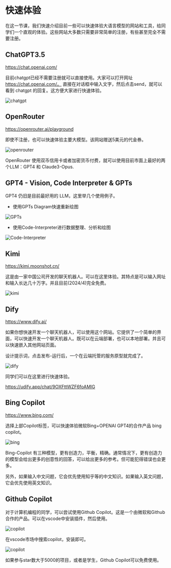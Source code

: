 # 快速体验

在这一节课，我们快速介绍目前一些可以快速体验大语言模型的网站和工具，给同学们一个直观的体验。这些网站大多数只需要非常简单的注册，有些甚至完全不需要注册。

## ChatGPT3.5

https://chat.openai.com/

目前chatgpt已经不需要注册就可以直接使用。大家可以打开网址 https://chat.openai.com/。
直接在对话框中输入文字，然后点击send，就可以看到 chatgpt 的回复。这方便大家进行快速体验。

![chatgpt](../figures/chatgpt.png)


## OpenRouter

https://openrouter.ai/playground

即使不注册，也可以快速体验主要大模型。该网站赠送5美元的代金券。

![openrouter](../figures/openrouter.png)

OpenRouter 使用双币信用卡或者加密货币付费，就可以使用目前市面上最好的两个LLM：GPT4 和 Claude3-Opus.

## GPT4 - Vision, Code Interpreter & GPTs

GPT4 仍旧是目前最好用的 LLM，这里举几个使用例子。

- 使用GPTs Diagram快速重新绘图

![GPTs](../figures/GPT4-1.png)


- 使用Code-Interpreter进行数据整理、分析和绘图

![Code-Interpreter](../figures/gpt4-2.png)

## Kimi

https://kimi.moonshot.cn/

这是由一家中国公司开发的聊天机器人。可以在这里体验。其特点是可以输入网址和输入长达几十万字。并且目前(2024/4)完全免费。

![kimi](../figures/kimi.png)

## Dify

https://www.dify.ai/

如果你想快速开发一个聊天机器人，可以使用这个网站。它提供了一个简单的界面，可以快速开发一个聊天机器人。既可以在云端部署，也可以本地部署。并且可以快速嵌入其他网站页面。

设计提示词，点击发布-运行后，一个在云端托管的服务原型就完成了。

![dify](../figures/dify3.png)

同学们可以在这里进行快速体验。

https://udify.app/chat/9OXFttWZF6foAMlG

## Bing Copilot

https://www.bing.com/

选择上部Copilot标签，可以快速体验微软Bing+OPENAI GPT4的合作产品 bing copilot。

![bing](../figures/bing-copilot.png)

Bing-Copilot 有三种模型，更有创造力，平衡，精确。通常情况下，更有创造力的模型会给出更多的创意性的回答，可以给出更多的参考。但可能犯得错误也会更多。

另外，如果输入中文问题，它会优先使用知乎等的中文知识。如果输入英文问题，它会优先使用英文知识。

## Github Copilot

对于计算机编程的同学，可以尝试使用Github Copilot。这是一个由微软和Github合作的产品。可以在vscode中安装插件，然后使用。

![copilot](../figures/github-copilot.png)

在vscode市场中搜索copilot，安装即可。

![copilot](../figures/install-vscode.png)

如果参与star数大于5000的项目，或者是学生，Github Copilot可以免费使用。

